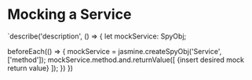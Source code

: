 # Mocking a Service

`describe('description', () => {
  let mockService: SpyObj<Service>;
  
  beforeEach(() => {
    mockService = jasmine.createSpyObj('Service', ['method']);
    mockService.method.and.returnValue([ {insert desired mock return value} ]);
  })
})
